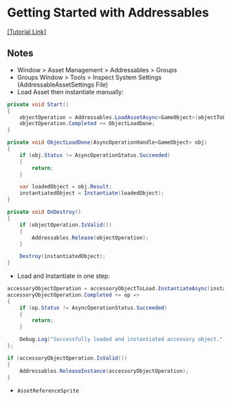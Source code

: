 # Getting Started with Addressables

[[Tutorial Link]](https://learn.unity.com/project/getting-started-with-addressables?uv=2021.3)

## Notes
* Window > Asset Management > Addressables > Groups
* Groups Window > Tools > Inspect System Settings (AddressableAssetSettings File)
* Load Asset then instantiate manually:
```csharp 
private void Start()
{
    objectOperation = Addressables.LoadAssetAsync<GameObject>(objectToLoad);
    objectOperation.Completed += ObjectLoadDone;
}

private void ObjectLoadDone(AsyncOperationHandle<GameObject> obj)
{
    if (obj.Status != AsyncOperationStatus.Succeeded)
    {
        return;
    }

    var loadedObject = obj.Result;
    instantiatedObject = Instantiate(loadedObject);
}

private void OnDestroy()
{
    if (objectOperation.IsValid())
    {
        Addressables.Release(objectOperation);
    }

    Destroy(instantiatedObject);
}
```
* Load and Instantiate in one step:
```csharp
accessoryObjectOperation = accessoryObjectToLoad.InstantiateAsync(instantiatedObject.transform);
accessoryObjectOperation.Completed += op =>
{
    if (op.Status != AsyncOperationStatus.Succeeded)
    {
        return;
    }

    Debug.Log("Successfully loaded and instantiated accessory object.");
};

if (accessoryObjectOperation.IsValid())
{
    Addressables.ReleaseInstance(accessoryObjectOperation);
}
```
* `AssetReferenceSprite`